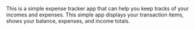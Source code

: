 This is a simple expense tracker app that can help you keep tracks of your incomes and expenses.
This simple app displays your transaction items, shows your balance, expenses, and income totals.